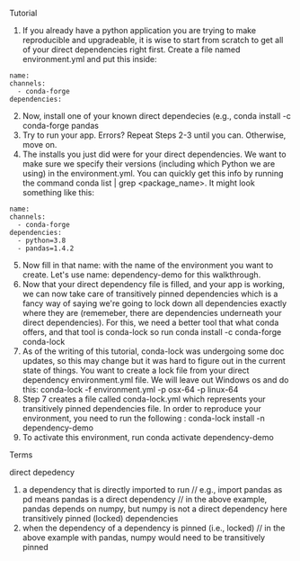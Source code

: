 Tutorial

1. If you already have a python application you are trying to make reproducible and upgradeable, it is wise to start from scratch to get all of your direct dependencies right first. Create a file named environment.yml and put this inside:
```
name:
channels:
  - conda-forge
dependencies:
```
2. Now, install one of your known direct dependecies (e.g., conda install -c conda-forge pandas
3. Try to run your app. Errors? Repeat Steps 2-3 until you can. Otherwise, move on.
4. The installs you just did were for your direct dependencies. We want to make sure we specify their versions (including which Python we are using) in the environment.yml. You can quickly get this info by running the command conda list | grep <package_name>. It might look something like this:
```
name:
channels:
  - conda-forge
dependencies:
  - python=3.8
  - pandas=1.4.2
```
5. Now fill in that name: with the name of the environment you want to create. Let's use name: dependency-demo for this walkthrough.
6. Now that your direct dependency file is filled, and your app is working, we can now take care of transitively pinned dependencies which is a fancy way of saying we're going to lock down all dependencies exactly where they are (rememeber, there are dependencies underneath your direct dependencies). For this, we need a better tool that what conda offers, and that tool is conda-lock so run conda install -c conda-forge conda-lock 
7. As of the writing of this tutorial, conda-lock was undergoing some doc updates, so this may change but it was hard to figure out in the current state of things. You want to create a lock file from your direct dependency environment.yml file. We will leave out Windows os and do this: conda-lock -f environment.yml -p osx-64 -p linux-64 
8. Step 7 creates a file called conda-lock.yml which represents your transitively pinned dependencies file. In order to reproduce your environment, you need to run the following : conda-lock install -n dependency-demo 
9. To activate this environment, run conda activate dependency-demo 

Terms

direct depedency
1. a dependency that is directly imported to run 
   // e.g., import pandas as pd means pandas is a direct dependency 
   // in the above example, pandas depends on numpy, but numpy is not a direct dependency here
transitively pinned (locked) dependencies
1. when the dependency of a dependency is pinned (i.e., locked)
   // in the above example with pandas, numpy would need to be transitively pinned
